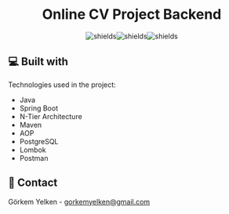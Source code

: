 <h1 align="center" id="title">Online CV Project Backend</h1>

<p align="center"><img src="https://img.shields.io/github/issues/gorkemyelken/RentACar-Backend" alt="shields"><img src="https://img.shields.io/github/forks/gorkemyelken/RentACar-Backend" alt="shields"><img src="https://img.shields.io/github/stars/gorkemyelken/RentACar-Backend" alt="shields"></p>
 
<h2>💻 Built with</h2>

Technologies used in the project:

*   Java
*   Spring Boot
*   N-Tier Architecture
*   Maven
*   AOP 
*   PostgreSQL
*   Lombok
*   Postman

<h2>📧 Contact</h2>

Görkem Yelken - [gorkemyelken@gmail.com](mailto:gorkemyelken@gmail.com)
